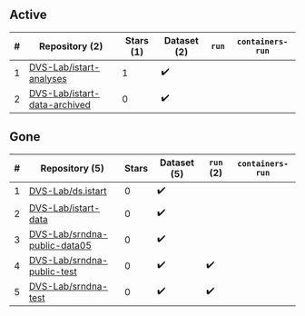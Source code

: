 ## Active
| # | Repository (2) | Stars (1) | Dataset (2) | `run` | `containers-run` |
| --- | --- | --- | --- | --- | --- |
| 1 | [DVS-Lab/istart-analyses](https://github.com/DVS-Lab/istart-analyses) | 1 | :heavy_check_mark: |  |  |
| 2 | [DVS-Lab/istart-data-archived](https://github.com/DVS-Lab/istart-data-archived) | 0 | :heavy_check_mark: |  |  |

## Gone
| # | Repository (5) | Stars | Dataset (5) | `run` (2) | `containers-run` |
| --- | --- | --- | --- | --- | --- |
| 1 | [DVS-Lab/ds.istart](https://github.com/DVS-Lab/ds.istart) | 0 | :heavy_check_mark: |  |  |
| 2 | [DVS-Lab/istart-data](https://github.com/DVS-Lab/istart-data) | 0 | :heavy_check_mark: |  |  |
| 3 | [DVS-Lab/srndna-public-data05](https://github.com/DVS-Lab/srndna-public-data05) | 0 | :heavy_check_mark: |  |  |
| 4 | [DVS-Lab/srndna-public-test](https://github.com/DVS-Lab/srndna-public-test) | 0 | :heavy_check_mark: | :heavy_check_mark: |  |
| 5 | [DVS-Lab/srndna-test](https://github.com/DVS-Lab/srndna-test) | 0 | :heavy_check_mark: | :heavy_check_mark: |  |
